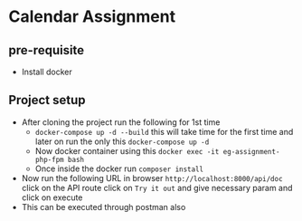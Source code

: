 # Calendar Assignment


## pre-requisite 
* Install docker

## Project setup
* After cloning the project run the following for 1st time
  * `docker-compose up -d --build` this will take time for the first time and later on run the only this `docker-compose up -d`
  * Now docker container using this `docker exec -it eg-assignment-php-fpm bash`
  * Once inside the docker run `composer install`
* Now run the following URL in browser `http://localhost:8000/api/doc` click on the API route click on `Try it out` and give necessary param and click on execute
* This can be executed through postman also

